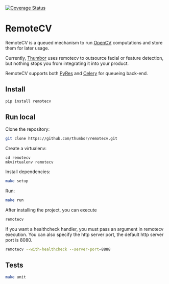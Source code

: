 [![Coverage
Status](https://coveralls.io/repos/thumbor/remotecv/badge.svg?branch=master&service=github)](https://coveralls.io/github/thumbor/remotecv?branch=master)

# RemoteCV

RemoteCV is a queued mechanism to run [OpenCV][opencv] computations and store
them for later usage.

Currently, [Thumbor][thumbor] uses remotecv to outsource facial or feature
detection, but nothing stops you from integrating it into your product.

RemoteCV supports both [PyRes][PyRes] and [Celery][Celery] for queueing
back-end.

## Install

```sh
pip install remotecv
```

## Run local

Clone the repository:

```sh
git clone https://github.com/thumbor/remotecv.git
```

Create a virtualenv:

```
cd remotecv
mkvirtualenv remotecv
```

Install dependencies:

```sh
make setup
```

Run:

```sh
make run
```

After installing the project, you can execute

```sh
remotecv
```

If you want a healthcheck handler, you must pass an argument in remotecv
execution. You can also specify the http server port, the default http server
port is 8080.

```sh
remotecv --with-healthcheck --server-port=8888
```

## Tests

```sh
make unit
```

[thumbor]: https://github.com/thumbor/thumbor/wiki
[PyRes]: https://github.com/binarydud/pyres
[Celery]: https://www.celeryproject.org
[opencv]: https://opencv.org/
